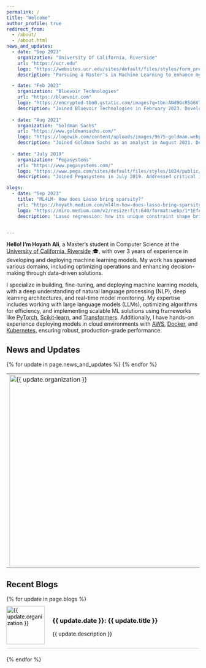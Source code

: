 ```yaml
---
permalink: /
title: "Welcome"
author_profile: true
redirect_from: 
  - /about/
  - /about.html
news_and_updates:
  - date: "Sep 2023"
    organization: "University Of California, Riverside"
    url: "https://ucr.edu"
    logo: "https://websites.ucr.edu/sites/default/files/styles/form_preview/public/logo-horizontal-on-white_0.png?itok=C8v1rbQR"
    description: "Pursuing a Master’s in Machine Learning to enhance my industry experience with advanced theoretical and practical knowledge."

  - date: "Feb 2023"
    organization: "Bluevoir Technologies"
    url: "https://bluevoir.com"
    logo: "https://encrypted-tbn0.gstatic.com/images?q=tbn:ANd9GcR5G6V7WktZE2ATFZhEpXvzyiFY70CLzSPR2Q&s"
    description: "Joined Bluevoir Technologies in February 2023. Developed an ML-driven system with fine-tuned LLMs for real-time, context-aware clinical trial protocols. Reduced protocol creation time by 30% and enhanced protocol quality by 40%."
  
  - date: "Aug 2021"
    organization: "Goldman Sachs"
    url: "https://www.goldmansachs.com/"
    logo: "https://logowik.com/content/uploads/images/9675-goldman.webp"
    description: "Joined Goldman Sachs as an analyst in August 2021. Developed a machine learning fraud detection system for credit card transactions, enhancing financial security and operational efficiency. Automated case routing and triggered actions, resulting in significant savings and a 25% reduction in costs."
  
  - date: "July 2019"
    organization: "Pegasystems"
    url: "https://www.pegasystems.com/"
    logo: "https://www.pega.com/sites/default/files/styles/1024/public/media/images/2021-10/pega-logo-horiztonal-prevcard.png?itok=C5-EphPx"
    description: "Joined Pegasystems in July 2019. Addressed critical issues, preventing major downtime for key clients and avoiding significant revenue losses."

blogs:
  - date: "Sep 2023"
    title: "ML4LM- How does Lasso bring sparsity?"
    url: "https://hoyath.medium.com/ml4lm-how-does-lasso-bring-sparsity-29f3efe31ab3"
    logo: "https://miro.medium.com/v2/resize:fit:640/format:webp/1*1EfAhEVm8eW-tAgM8KW-eg.png"
    description: "Lasso regression: how its unique constraint shape brings sparsity by pushing coefficients to zero, simplifying models and fighting overfitting."


---
```


**Hello! I’m Hoyath Ali**, a Master’s student in Computer Science at the [University of California, Riverside](https://www.ucr.edu/) 🎓, with over 3 years of experience in developing and deploying machine learning models. My work has spanned various domains, including optimizing operations and enhancing decision-making through data-driven solutions.

I specialize in building, fine-tuning, and deploying machine learning models, with a deep understanding of natural language processing (NLP), deep learning architectures, and real-time model monitoring. My expertise includes working with large language models (LLMs), optimizing algorithms for efficiency, and implementing scalable ML solutions using frameworks like [PyTorch](https://pytorch.org/), [Scikit-learn](https://scikit-learn.org/), and [Transformers](https://huggingface.co/transformers/). Additionally, I have hands-on experience deploying models in cloud environments with [AWS](https://aws.amazon.com/), [Docker](https://www.docker.com/), and [Kubernetes](https://kubernetes.io/), ensuring robust, production-grade performance.


## News and Updates

<table style="border-collapse: collapse; width: 100%; border: none;">
  {% for update in page.news_and_updates %}
  <tr>
    <td style="border: none;">
      <a href="{{ update.url }}">
        <img src="{{ update.logo }}" alt="{{ update.organization }}" style="width:500px; height:auto;">
      </a>
    </td>
    <td>{{ update.date }}</td>
    <td style="border: none;">{{ update.description }}</td>
  </tr>
  {% endfor %}
</table>

## Recent Blogs

<div style="width:100%; display: flex; flex-direction: column;">
  {% for update in page.blogs %}
  <div style="margin-bottom: 20px; border-bottom: 1px solid #ccc; padding: 10px 0;">
    <a href="{{ update.url }}" style="text-decoration: none; color: #000;">
      <div style="display: flex; align-items: center;">
        <img src="{{ update.logo }}" alt="{{ update.organization }}" style="width:100px; height:auto; margin-right: 20px;">
        <div>
          <h3>{{ update.date }}: {{ update.title }}</h3>
          <p>{{ update.description }}</p>
        </div>
      </div>
    </a>
  </div>
  {% endfor %}
</div>
